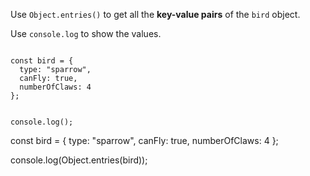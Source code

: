 Use `Object.entries()` to
get all the **key-value pairs**
of the `bird` object.

Use `console.log` to show the values.

<codeblock language="javascript" type="exercise" testMode="fixedInput">
<code>
const bird = {
  type: "sparrow",
  canFly: true,
  numberOfClaws: 4
};

console.log();
</code>

<solution>
const bird = {
  type: "sparrow",
  canFly: true,
  numberOfClaws: 4
};

console.log(Object.entries(bird));
</solution>
</codeblock>